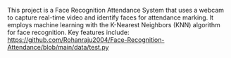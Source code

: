 This project is a Face Recognition Attendance System that uses a webcam to capture real-time video and identify faces for attendance marking. It employs machine learning with the K-Nearest Neighbors (KNN) algorithm for face recognition. Key features include:
https://github.com/Rohanraju2004/Face-Recognition-Attendance/blob/main/data/test.py
